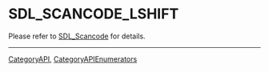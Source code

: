 # SDL_SCANCODE_LSHIFT

Please refer to [SDL_Scancode](SDL_Scancode) for details.

----
[CategoryAPI](CategoryAPI), [CategoryAPIEnumerators](CategoryAPIEnumerators)

